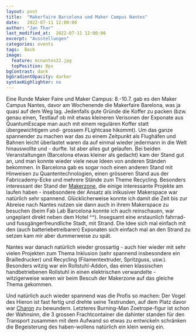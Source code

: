 ```yaml
---
layout: post
title:  "Makerfaire Barcelona und Maker Campus Nantes"
date:   2022-07-11 12:00:00
author: "Jan Thar"
last_modified_at:  2022-07-11 12:00:00
excerpt: "Ausstellungen"
categories: events
tags:  Back
image:
  feature: mcnantes22.jpg
  topPosition: 0px
bgContrast: dark
bgGradientOpacity: darker
syntaxHighlighter: no
---
```

Eine Runde Maker Faire und Maker Campus: 8.-10.7. gab es den Maker Campus Nantes, davor am Wochenende die Makerfaire Barelona, was ja quasi auf dem Weg lag.
Jedenfalls gute Gründe die Koffer zu packen (bzw. genau einen, Testlauf ob mit etwas kleineren Verisonen der Exponate aus QuantumEscape man auch mit einem regulären Koffer statt übergewichtigem und- grossem FLightcase hikommt).
Um das ganze spannender zu machen war das zu einem Zeitpunkt als Flughäfen und Bahnen leicht überlastet waren da auf einmal wieder jedermann in die Welt hinauswollte und - durfte.
Ist aber alles gut gelaufen.
Bei beiden Veranstaltungen (Barcelona etwas kleiner als gedacht) kam der Stand gut an, und man konnte wieder viele neue Ideen von anderen Ständen bekommen.
In Barcelona gab es sogar noch einen anderen Stand mit Hinweisen zu Quantentechnologien, einen grösseren Stand aus der Fabricademy-Ecke und mehrere Stände zum Theme Recycling.
Besonders interessant der Stand der [Makerzone](https://mzbcn.es/), die einige interessante Projekte am laufen haben - insebsondere der Ansatz als inlkusiver Makerspace war natürlich sehr spannend.
Glücklicherweise konnte ich damit die Zeit bis zur Abreise nach Nantes nutzen sie dann auch in ihrem Makerspace zu besuchen (beim Fab Lab Barcelona konnte ich auch reinschauen, war ungeplant direkt neben dem Hotel ^^). 
Insegsamt eine erstaunlich fahrrad- und fussgängerfreundliche Stadt, mit Strand. Die Idee sich mal einfach mit den (auch batteriebetreibaren) Exponaten sich einfach mal an den Strand zu setzen kam mir aber dummerweise zu spät.

Nantes war danach natürlich wieder grossartig - auch hier wieder mit sehr vielen Projekten zum Thema Inklusion (sehr spannend insbesondere ein Brailledrucker) und Recycling (Filamentextruder, Spritzguss, usw.).
Besonders witzig war ein Rollstuhl-Addon, das einen klassischen handbetriebenen Rollstuhl in einen elektrischen verwandelte - witzigerweise waren wir beim Bescuh der Makerzone auf das gleiche Thema gekommen.

Und natürlich auch wieder spannend was die Profis so machen: Der Vogel des Hieron ist fast fertig und drehte seine Testrunden, auf dem Platz davor war [Charon](https://www.youtube.com/watch?v=C6AALM4_bsg) zu bewundern.
Letzteres Burning-Man Zoetrope-figur ist schon der Wahnsinn, die 3 grossen Frachtcontainer die dahinter standen für den Transport zusammen mit dem Aufwand so etwas zu entwickeln schränken die Begeisterung des haben-wollens natürlich ein klein wenig ein.
